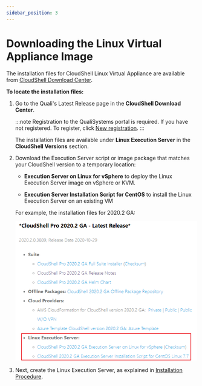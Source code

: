```yaml
---
sidebar_position: 3
---
```


# Downloading the Linux Virtual Appliance Image

The installation files for CloudShell Linux Virtual Appliance are available from [CloudShell Download Center](https://support.quali.com/hc/en-us/articles/231613247-Quali-s-Download-Center).

**To locate the installation files:**

1. Go to the Quali's Latest Release page in the **CloudShell Download Center**.
    
    :::note
    Registration to the QualiSystems portal is required. If you have not registered. To register, click [New registration](https://support.quali.com/entries/43187197).
    :::
    
    The installation files are available under **Linux Execution Server** in the **CloudShell Versions** section.
    
2. Download the Execution Server script or image package that matches your CloudShell version to a temporary location:
    
    - **Execution Server on Linux for vSphere** to deploy the Linux Execution Server image on vSphere or KVM.
        
    - **Execution Server Installation Script for CentOS** to install the Linux Execution Server on an existing VM
        
    
    For example, the installation files for 2020.2 GA:
    
    ![](/Images/Linux2/QualiDownloadCenter-InstallationScript.png)
    
3. Next, create the Linux Execution Server, as explained in [Installation Procedure](../installation-procedure/index.md).